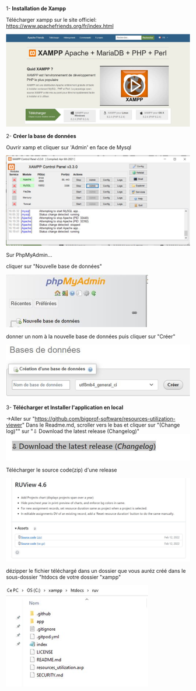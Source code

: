 1- <strong>Installation de Xampp</strong>

Télécharger xampp sur le site officiel: https://www.apachefriends.org/fr/index.html

![Xampp](https://github.com/JeromeduCampdOrgas/Resources-Utilization-Viewer/blob/master/Images/xampp.JPG)

2- <strong>Créer la base de données</strong>

Ouvrir xamp et cliquer sur 'Admin' en face de Mysql

![Bdd](https://github.com/JeromeduCampdOrgas/Resources-Utilization-Viewer/blob/master/Images/bdd-creation.JPG)

Sur PhpMyAdmin...

cliquer sur "Nouvelle base de données"

![NewBdd](https://github.com/JeromeduCampdOrgas/Resources-Utilization-Viewer/blob/master/Images/newbdd.JPG)

donner un nom à la nouvelle base de données puis cliquer sur "Créer"

![NameBdd](https://github.com/JeromeduCampdOrgas/Resources-Utilization-Viewer/blob/master/Images/nomBdd.JPG)

3- <strong>Télécharger et Installer l'application en local</strong>

->Aller sur "https://github.com/bigprof-software/resources-utilization-viewer"
Dans le Readme.md, scroller vers le bas et cliquer sur "(Change log)"" sur "⇩ Download the latest release (Changelog)"
![changelog](https://github.com/JeromeduCampdOrgas/Resources-Utilization-Viewer/blob/master/Images/changelog.JPG)

Télécharger le source code(zip) d'une release

![release](https://github.com/JeromeduCampdOrgas/Resources-Utilization-Viewer/blob/master/Images/release.JPG)

dézipper le fichier téléchargé dans un dossier que vous auréz créé dans le sous-dossier "htdocs de votre dossier "xampp"

![htdocs](https://github.com/JeromeduCampdOrgas/Resources-Utilization-Viewer/blob/master/Images/htdocsDezip.JPG)
